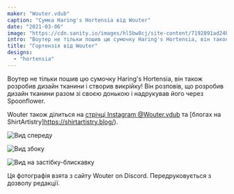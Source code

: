 ```yaml
---
maker: "Wouter.vdub"
caption: "Сумка Haring's Hortensia від Wouter"
date: "2021-03-06"
image: "https://cdn.sanity.io/images/hl5bw8cj/site-content/7192891ad24b1dc1ccb1a4093dc70e3678bb65c7-661x612.jpg"
intro: "Воутер не тільки пошив цю сумочку Haring's Hortensia, він також розробив дизайн тканини і створив викрійку! Він розповів, що розробив дизайн тканини разом зі своєю донькою і надрукував його через Spoonflower."
title: "Гортензія від Wouter"
designs:
  - "hortensia"
---
```


Воутер не тільки пошив цю сумочку Haring's Hortensia, він також розробив дизайн тканини і створив викрійку! Він розповів, що розробив дизайн тканини разом зі своєю донькою і надрукував його через Spoonflower.

Wouter також ділиться на [стрічці Instagram @Wouter.vdub](https://www.instagram.com/Wouter.vdub/) та [блогах на ShirtArtistry]https://shirtartistry.blog/).

![Вид спереду](https://posts.freesewing.org/uploads/hortensia_by_wouter_hortensia2_ec8a517447.jpg "Вид спереду")

![Вид збоку](https://posts.freesewing.org/uploads/hortensia_by_wouter_hortensia3_9946bc8cde.jpg)

![Вид на застібку-блискавку](https://posts.freesewing.org/uploads/hortensia_by_wouter_hortensia4_39f92d992c.jpg)

<Note>

Ця фотографія взята з сайту Wouter on Discord. Передруковується з дозволу редакції.

</Note>
